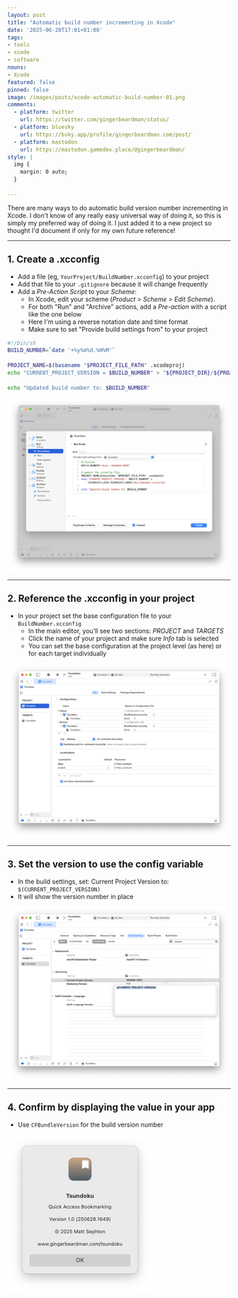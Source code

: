 ```yaml
---
layout: post
title: "Automatic build number incrementing in Xcode"
date: '2025-06-28T17:01+01:00'
tags:
- tools
- xcode
- software
nouns:
- Xcode
featured: false
pinned: false
image: /images/posts/xcode-automatic-build-number-01.png
comments:
  - platform: twitter
    url: https://twitter.com/gingerbeardman/status/
  - platform: bluesky
    url: https://bsky.app/profile/gingerbeardman.com/post/
  - platform: mastodon
    url: https://mastodon.gamedev.place/@gingerbeardman/
style: |
  img {
    margin: 0 auto;
  }

---
```


There are many ways to do automatic build version number incrementing in Xcode. I don't know of any really easy universal way of doing it, so this is simply my preferred way of doing it. I just added it to a new project so thought I'd document if only for my own future reference!

----

## 1. Create a .xcconfig

- Add a file (eg, `YourProject/BuildNumber.xcconfig`) to your project
- Add that file to your `.gitignore` because it will change frequently
- Add a *Pre-Action Script* to your *Scheme*:
    - In Xcode, edit your scheme (*Product > Scheme > Edit Scheme*).
    - For both "Run" and "Archive" actions, add a *Pre-action* with a script like the one below
    - Here I'm using a reverse notation date and time format
    - Make sure to set "Provide build settings from" to your project

```sh
#!/bin/sh
BUILD_NUMBER=`date '+%y%m%d.%H%M'`

PROJECT_NAME=$(basename "$PROJECT_FILE_PATH" .xcodeproj)
echo "CURRENT_PROJECT_VERSION = $BUILD_NUMBER" > "${PROJECT_DIR}/${PROJECT_NAME}/BuildNumber.xcconfig"

echo "Updated build number to: $BUILD_NUMBER"
```

![IMG](/images/posts/xcode-automatic-build-number-01.png)

----

## 2. Reference the .xcconfig in your project

- In your project set the base configuration file to your `BuildNumber.xcconfig`
    - In the main editor, you’ll see two sections: *PROJECT* and *TARGETS*
    - Click the name of your project and make sure *Info* tab is selected
    - You can set the base configuration at the project level (as here) or for each target individually

![IMG](/images/posts/xcode-automatic-build-number-02.png)

----

## 3. Set the version to use the config variable

- In the build settings, set: Current Project Version to: `$(CURRENT_PROJECT_VERSION)`
- It will show the version number in place

![IMG](/images/posts/xcode-automatic-build-number-03.png)

----

## 4. Confirm by displaying the value in your app

- Use `CFBundleVersion` for the build version number

![IMG](/images/posts/xcode-automatic-build-number-04.png)
